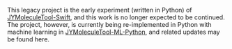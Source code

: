 This legacy project is the early experiment (written in Python) of [JYMoleculeTool-Swift](https://github.com/jerry0317/JYMoleculeTool-Swift), and this work is no longer expected to be continued. The project, however, is currently being re-implemented in Python with machine learning in [JYMoleculeTool-ML-Python](https://github.com/jerry0317/JYMoleculeTool-ML-Python), and related updates may be found here.

